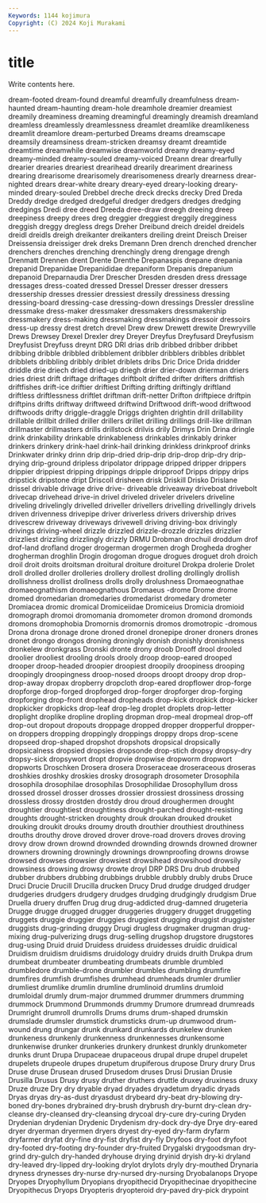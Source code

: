 ```yaml
---
Keywords: 1144 kojimura
Copyright: (C) 2024 Koji Murakami
---
```


# title

Write contents here.



 dream-footed dream-found dreamful dreamfully dreamfulness dream-haunted dream-haunting
dream-hole dreamhole dreamier dreamiest dreamily dreaminess dreaming dreamingful dreamingly dreamish
dreamland dreamless dreamlessly dreamlessness dreamlet dreamlike dreamlikeness dreamlit dreamlore dream-perturbed
Dreams dreams dreamscape dreamsily dreamsiness dream-stricken dreamsy dreamt dreamtide dreamtime
dreamwhile dreamwise dreamworld dreamy dreamy-eyed dreamy-minded dreamy-souled dreamy-voiced Dreann drear
drearfully drearier drearies dreariest drearihead drearily dreariment dreariness drearing drearisome
drearisomely drearisomeness drearly drearness drear-nighted drears drear-white dreary dreary-eyed dreary-looking
dreary-minded dreary-souled Drebbel dreche dreck drecks drecky Dred Dreda Dreddy
dredge dredged dredgeful dredger dredgers dredges dredging dredgings Dredi dree
dreed Dreeda dree-draw dreegh dreeing dreep dreepiness dreepy drees dreg
dreggier dreggiest dreggily dregginess dreggish dreggy dregless dregs Dreher Dreibund
dreich dreidel dreidels dreidl dreidls dreigh dreikanter dreikanters dreiling dreint
Dreisch Dreiser Dreissensia dreissiger drek dreks Dremann Dren drench drenched
drencher drenchers drenches drenching drenchingly dreng drengage drengh Drenmatt Drennen
drent Drente Drenthe Drepanaspis drepane drepania drepanid Drepanidae Drepanididae drepaniform
Drepanis drepanium drepanoid Dreparnaudia Drer Drescher Dresden dresden dress dressage
dressages dress-coated dressed Dressel Dresser dresser dressers dressership dresses dressier
dressiest dressily dressiness dressing dressing-board dressing-case dressing-down dressings Dressler dressline
dressmake dress-maker dressmaker dressmakers dressmakership dressmakery dress-making dressmaking dressmakings dressoir
dressoirs dress-up dressy drest dretch drevel Drew drew Drewett drewite
Drewryville Drews Drewsey Drexel Drexler drey Dreyer Dreyfus Dreyfusard Dreyfusism
Dreyfusist Dreyfuss dreynt DRG DRI drias drib dribbed dribber dribbet
dribbing dribble dribbled dribblement dribbler dribblers dribbles dribblet dribblets dribbling
dribbly driblet driblets dribs Dric Drice Drida dridder driddle drie
driech dried dried-up driegh drier drier-down drierman driers dries driest
drift driftage driftages driftbolt drifted drifter drifters driftfish driftfishes drift-ice
driftier driftiest Drifting drifting driftingly driftland driftless driftlessness driftlet driftman
drift-netter Drifton driftpiece driftpin driftpins drifts driftway driftweed driftwind Driftwood
drift-wood driftwood driftwoods drifty driggle-draggle Driggs drighten drightin drill drillability
drillable drillbit drilled driller drillers drillet drilling drillings drill-like drillman
drillmaster drillmasters drills drillstock drilvis drily Drimys Drin Drina dringle
drink drinkability drinkable drinkableness drinkables drinkably drinker drinkers drinkery drink-hael
drink-hail drinking drinkless drinkproof drinks Drinkwater drinky drinn drip drip-dried
drip-drip drip-drop drip-dry drip-drying drip-ground dripless dripolator drippage dripped dripper
drippers drippier drippiest dripping drippings dripple dripproof Dripps drippy drips
dripstick dripstone dript Driscoll drisheen drisk Driskill Drisko Drislane drissel
drivable drivage drive drive- driveable driveaway driveboat drivebolt drivecap drivehead
drive-in drivel driveled driveler drivelers driveline driveling drivelingly drivelled driveller
drivellers drivelling drivellingly drivels driven drivenness drivepipe driver driverless drivers
drivership drives drivescrew driveway driveways drivewell driving driving-box drivingly drivings
driving-wheel drizzle drizzled drizzle-drozzle drizzles drizzlier drizzliest drizzling drizzlingly drizzly
DRMU Drobman drochuil droddum drof drof-land drofland droger drogerman drogermen
drogh Drogheda drogher drogherman droghlin Drogin drogoman drogue drogues droguet
droh droich droil droit droits droitsman droitural droiture droiturel Drokpa
drolerie Drolet droll drolled droller drolleries drollery drollest drolling drollingly
drollish drollishness drollist drollness drolls drolly drolushness Dromaeognathae dromaeognathism dromaeognathous
Dromaeus -drome Drome drome dromed dromedarian dromedaries dromedarist dromedary drometer
Dromiacea dromic dromical Dromiceiidae Dromiceius Dromicia dromioid dromograph dromoi dromomania
dromometer dromon dromond dromonds dromons dromophobia Dromornis dromornis dromos dromotropic
-dromous Drona drona dronage drone droned dronel dronepipe droner droners
drones dronet drongo drongos droning droningly dronish dronishly dronishness dronkelew
dronkgrass Dronski dronte drony droob Drooff drool drooled droolier drooliest
drooling drools drooly droop droop-eared drooped drooper droop-headed droopier droopiest
droopily droopiness drooping droopingly droopingness droop-nosed droops droopt droopy drop
drop- drop-away dropax dropberry dropcloth drop-eared dropflower drop-forge dropforge drop-forged
dropforged drop-forger dropforger drop-forging dropforging drop-front drophead dropheads drop-kick dropkick
drop-kicker dropkicker dropkicks drop-leaf drop-leg droplet droplets drop-letter droplight droplike
dropline dropling dropman drop-meal dropmeal drop-off drop-out dropout dropouts droppage
dropped dropper dropperful dropper-on droppers dropping droppingly droppings droppy drops
drop-scene dropseed drop-shaped dropshot dropshots dropsical dropsically dropsicalness dropsied dropsies
dropsonde drop-stich dropsy dropsy-dry dropsy-sick dropsywort dropt dropvie dropwise dropworm
dropwort dropworts Droschken Drosera drosera Droseraceae droseraceous droseras droshkies droshky
droskies drosky drosograph drosometer Drosophila drosophila drosophilae drosophilas Drosophilidae Drosophyllum
dross drossed drossel drosser drosses drossier drossiest drossiness drossing drossless
drossy drostden drostdy drou droud droughermen drought droughtier droughtiest droughtiness
drought-parched drought-resisting droughts drought-stricken droughty drouk droukan drouked drouket drouking
droukit drouks droumy drouth drouthier drouthiest drouthiness drouths drouthy drove
droved drover drove-road drovers droves droving drovy drow drown drownd
drownded drownding drownds drowned drowner drowners drowning drowningly drownings drownproofing
drowns drowse drowsed drowses drowsier drowsiest drowsihead drowsihood drowsily drowsiness
drowsing drowsy drowte droyl DRP DRS Dru drub drubbed drubber
drubbers drubbing drubbings drubble drubbly drubly drubs Druce Druci Drucie
Drucill Drucilla drucken Drucy Drud drudge drudged drudger drudgeries drudgers
drudgery drudges drudging drudgingly drudgism Drue Druella druery druffen Drug
drug drug-addicted drug-damned drugeteria Drugge drugge drugged drugger druggeries druggery
drugget druggeting druggets druggie druggier druggies druggiest drugging druggist druggister
druggists drug-grinding druggy Drugi drugless drugmaker drugman drug-mixing drug-pulverizing drugs
drug-selling drugshop drugstore drugstores drug-using Druid druid Druidess druidess druidesses
druidic druidical Druidism druidism druidisms druidology druidry druids druith Drukpa
drum drumbeat drumbeater drumbeating drumbeats drumble drumbled drumbledore drumble-drone drumbler
drumbles drumbling drumfire drumfires drumfish drumfishes drumhead drumheads drumler drumlier
drumliest drumlike drumlin drumline drumlinoid drumlins drumloid drumloidal drumly drum-major
drummed drummer drummers drumming drummock Drummond Drummonds drummy Drumore drumread
drumreads Drumright drumroll drumrolls Drums drums drum-shaped drumskin drumslade drumsler
drumstick drumsticks drum-up drumwood drum-wound drung drungar drunk drunkard drunkards
drunkelew drunken drunkeness drunkenly drunkenness drunkennesses drunkensome drunkenwise drunker drunkeries
drunkery drunkest drunkly drunkometer drunks drunt Drupa Drupaceae drupaceous drupal
drupe drupel drupelet drupelets drupeole drupes drupetum drupiferous drupose Drury
drury Drus Druse druse Drusean drused Drusedom druses Drusi Drusian
Drusie Drusilla Drusus Drusy drusy druther druthers druttle druxey druxiness
druxy Druze druze Dry dry dryable dryad dryades dryadetum dryadic
dryads Dryas dryas dry-as-dust dryasdust drybeard dry-beat dry-blowing dry-boned dry-bones
drybrained dry-brush drybrush dry-burnt dry-clean dry-cleanse dry-cleansed dry-cleansing drycoal dry-cure
dry-curing Dryden Drydenian drydenian Drydenic Drydenism dry-dock dry-dye Drye dry-eared
dryer dryerman dryermen dryers dryest dry-eyed dry-farm dryfarm dryfarmer dryfat
dry-fine dry-fist dryfist dry-fly Dryfoos dry-foot dryfoot dry-footed dry-footing dry-founder
dry-fruited Drygalski drygoodsman dry-grind dry-gulch dry-handed dryhouse drying dryinid dryish
dry-ki dryland dry-leaved dry-lipped dry-looking drylot drylots dryly dry-mouthed Drynaria
dryness drynesses dry-nurse dry-nursed dry-nursing Dryobalanops Dryope Dryopes Dryophyllum Dryopians
dryopithecid Dryopithecinae dryopithecine Dryopithecus Dryops Dryopteris dryopteroid dry-paved dry-pick drypoint
